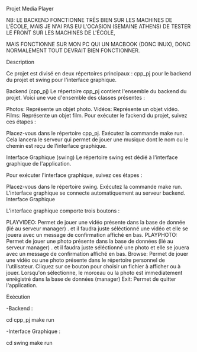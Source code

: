 Projet Media Player


NB: LE BACKEND FONCTIONNE TRÈS BIEN SUR LES MACHINES DE L'ÉCOLE, MAIS JE N'AI PAS EU L'OCASION (SEMAINE ATHENS) DE TESTER LE FRONT SUR LES MACHINES DE L'ÉCOLE,

MAIS FONCTIONNE SUR MON PC QUI UN MACBOOK (DONC INUX), DONC NORMALEMENT TOUT DEVRAIT BIEN FONCTIONNER.



Description

Ce projet est divisé en deux répertoires principaux : cpp_pj pour le backend du projet et swing pour l'interface graphique.

Backend (cpp_pj)
Le répertoire cpp_pj contient l'ensemble du backend du projet. Voici une vue d'ensemble des classes présentes :

Photos: Représente un objet photo.
Vidéos: Représente un objet vidéo.
Films: Représente un objet film.
Pour exécuter le fackend du projet, suivez ces étapes :

Placez-vous dans le répertoire cpp_pj.
Exécutez la commande make run.
Cela lancera le serveur qui permet de jouer une musique dont le nom ou le chemin est reçu de l'interface graphique.



Interface Graphique (swing)
Le répertoire swing est dédié à l'interface graphique de l'application.

Pour exécuter l'interface graphique, suivez ces étapes :

Placez-vous dans le répertoire swing.
Exécutez la commande make run.
L'interface graphique se connecte automatiquement au serveur backend.
Interface Graphique

L'interface graphique comporte trois boutons :

PLAYVIDEO: Permet de jouer une vidéo  présente dans la base de donnée (lié au serveur manager) .  et il faudra juste séléctionné une vidéo et elle  se jouera avec un message de confirmation affiché en bas.
PLAYPHOTO: Permet de jouer une photo  présente dans la base de données (lié au serveur manager) .  et il faudra juste séléctionné une photo et elle  se jouera avec un message de confirmation affiché en bas.
Browse: Permet de jouer une vidéo ou une photo présente dans le répertoire personnel de l'utilisateur. Cliquez sur ce bouton pour choisir un fichier à afficher ou à jouer. Lorsqu'on sélectionne, le morceau ou la photo est immediatement enrégistré dans la base de données (manager)
Exit: Permet de quitter l'application.






Exécution

-Backend :

cd cpp_pj
make run


-Interface Graphique :

cd swing
make run
